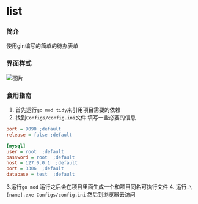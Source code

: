 # list
### 简介
使用gin编写的简单的待办表单
### 界面样式
![图片](https://user-images.githubusercontent.com/76742505/189521659-4d719f55-4d6d-4129-9d70-15df1e2df705.png)
### 食用指南
1. 首先运行`go mod tidy`来引用项目需要的依赖
2. 找到`Configs/config.ini`文件
填写一些必要的信息
```ini
port = 9090 ;default
release = false ;default

[mysql]
user = root  ;default
password = root  ;default
host = 127.0.0.1  ;default
port = 3306  ;default
database = test  ;default
```
3.运行`go mod`
运行之后会在项目里面生成一个和项目同名可执行文件
4. 运行`.\[name].exe Configs/config.ini`
然后到浏览器去访问
